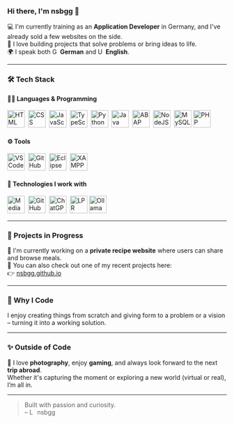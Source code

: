### Hi there, I'm nsbgg 👋

💻 I'm currently training as an **Application Developer** in Germany, and I've already sold a few websites on the side.  
🌱 I love building projects that solve problems or bring ideas to life.  
🌍 I speak both <img src="https://upload.wikimedia.org/wikipedia/commons/thumb/b/ba/Flag_of_Germany.svg/300px-Flag_of_Germany.svg.png" title="Germany" height="14" width="14"> **German** and <img src="https://upload.wikimedia.org/wikipedia/commons/thumb/a/a4/Flag_of_the_United_States.svg/330px-Flag_of_the_United_States.svg.png" title="United States of America" height="14" width="14"> **English**.

---

### 🛠️ Tech Stack

#### 🧑‍💻 Languages & Programming

<p>
  <img src="https://cdn.jsdelivr.net/gh/devicons/devicon/icons/html5/html5-original.svg" title="HTML" alt="HTML" width="40" height="40"/>&nbsp;
  <img src="https://cdn.jsdelivr.net/gh/devicons/devicon/icons/css3/css3-original.svg" title="CSS" alt="CSS" width="40" height="40"/>&nbsp;
  <img src="https://cdn.jsdelivr.net/gh/devicons/devicon/icons/javascript/javascript-original.svg" title="JavaScript" alt="JavaScript" width="40" height="40"/>&nbsp;
  <img src="https://cdn.jsdelivr.net/gh/devicons/devicon/icons/typescript/typescript-original.svg" title="TypeScript" alt="TypeScript" width="40" height="40"/>&nbsp;
  <img src="https://cdn.jsdelivr.net/gh/devicons/devicon/icons/python/python-original.svg" title="Python" alt="Python" width="40" height="40"/>&nbsp;
  <img src="https://cdn.jsdelivr.net/gh/devicons/devicon/icons/java/java-original.svg" title="Java" alt="Java" width="40" height="40"/>&nbsp;
  <img src="https://img.icons8.com/ios-filled/50/000000/sap.png" title="ABAP / SAP" alt="ABAP" width="40" height="40"/>&nbsp;
  <img src="https://cdn.jsdelivr.net/gh/devicons/devicon/icons/nodejs/nodejs-original.svg" title="NodeJS" alt="NodeJS" width="40" height="40"/>&nbsp;
  <img src="https://cdn.jsdelivr.net/gh/devicons/devicon/icons/mysql/mysql-original.svg" title="SQL / MySQL" alt="MySQL" width="40" height="40"/>
  <img src="https://www.php.net/favicon.ico?v=2" title="PHP" alt="PHP" width="40" height="40"/>
</p>

#### ⚙️ Tools

<p>
  <img src="https://cdn.jsdelivr.net/gh/devicons/devicon/icons/vscode/vscode-original.svg" title="VS Code" alt="VS Code" width="40" height="40"/>&nbsp;
  <img src="https://cdn.jsdelivr.net/gh/devicons/devicon/icons/github/github-original.svg" title="GitHub" alt="GitHub" width="40" height="40"/>&nbsp;
  <img src="https://cdn.jsdelivr.net/gh/devicons/devicon/icons/eclipse/eclipse-original.svg" title="Eclipse" alt="Eclipse" width="40" height="40"/>&nbsp;
  <img src="https://www.apachefriends.org/images/xampp-logo-ac950edf.svg" title="XAMPP" alt="XAMPP" width="40" height="40"/>
</p>

#### 🧠 Technologies I work with

<p>
  <img src="https://viz.mediapipe.dev/logo.png" title="MediaPipe" alt="MediaPipe" width="40" height="40"/>&nbsp;
  <img src="https://registry.npmmirror.com/@lobehub/icons-static-png/latest/files/dark/githubcopilot.png" title="GitHub Copilot" alt="GitHub Copilot" width="40" height="40"/>&nbsp;
  <img src="https://upload.wikimedia.org/wikipedia/commons/thumb/e/ef/ChatGPT-Logo.svg/1200px-ChatGPT-Logo.svg.png" title="ChatGPT" alt="ChatGPT" width="40" height="40"/>&nbsp;
  <img src="https://www.asmvigevano.it/wp-content/uploads/2021/04/scantarga.png" title="LPR (License Plate Recognition)" alt="LPR (License Plate Recognition)" width="40" height="40"/>
  <img src="https://ollama.com/public/icon-32x32.png" title="Ollama" alt="Ollama" width="40" height="40"/>
</p>

---

### 🚧 Projects in Progress

🍲 I'm currently working on a **private recipe website** where users can share and browse meals.  
🔗 You can also check out one of my recent projects here:  
👉 [nsbgg.github.io](https://nsbgg.github.io)

---

### 🎯 Why I Code

I enjoy creating things from scratch and giving form to a problem or a vision – turning it into a working solution.

---

### ✨ Outside of Code

📸 I love **photography**, enjoy **gaming**, and always look forward to the next **trip abroad**.  
Whether it's capturing the moment or exploring a new world (virtual or real), I’m all in.

---

> Built with passion and curiosity.  
> – <img src="https://nsbgg.github.io/img/logo.png" height="14" width="14" alt="Logo"> nsbgg
